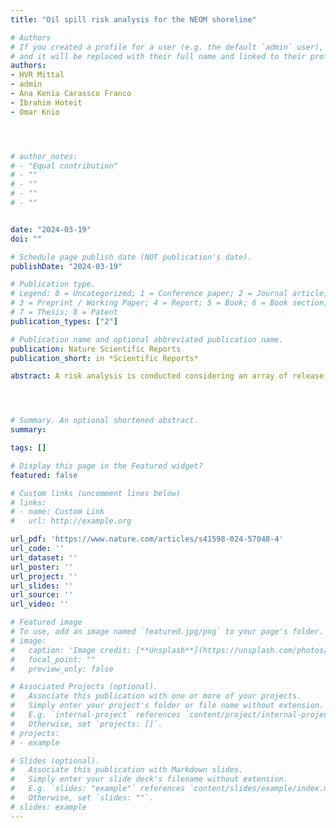 ```yaml
---
title: "Oil spill risk analysis for the NEOM shoreline"

# Authors
# If you created a profile for a user (e.g. the default `admin` user), write the username (folder name) here 
# and it will be replaced with their full name and linked to their profile.
authors:
- HVR Mittal
- admin
- Ana Kenia Carassco Franco
- Ibrahim Hoteit
- Omar Knio




# author_notes:
# - "Equal contribution"
# - ""
# - ""
# - ""
# - ""


date: "2024-03-19"
doi: ""

# Schedule page publish date (NOT publication's date).
publishDate: "2024-03-19"

# Publication type.
# Legend: 0 = Uncategorized; 1 = Conference paper; 2 = Journal article;
# 3 = Preprint / Working Paper; 4 = Report; 5 = Book; 6 = Book section;
# 7 = Thesis; 8 = Patent
publication_types: ["2"]

# Publication name and optional abbreviated publication name.
publication: Nature Scientific Reports
publication_short: in *Scientific Reports*

abstract: A risk analysis is conducted considering an array of release sources located around the NEOM shoreline. The sources are selected close to the coast and in neighboring regions of high marine traffic. The evolution of oil spills released by these sources is simulated using the MOHID model, driven by validated, high-resolution met-ocean fields of the Red Sea. For each source, simulations are conducted over a 4-week period, starting from first, tenth and twentieth days of each month, covering five consecutive years. A total of 180 simulations are thus conducted for each source location, adequately reflecting the variability of met-ocean conditions in the region. The risk associated with each source is described in terms of amount of oil beached, and by the time required for the spilled oil to reach the NEOM coast, extending from the Gulf of Aqaba in the North to Duba in the South. To further characterize the impact of individual sources, a finer analysis is performed by segmenting the NEOM shoreline, based on important coastal development and installation sites. For each subregion, source and release event considered, a histogram of the amount of volume beached is generated, also classifying individual events in terms of the corresponding arrival times. In addition, for each subregion considered, an inverse analysis is conducted to identify regions of dependence of the cumulative risk, estimated using the collection of all sources and events considered. The transport of oil around the NEOM shorelines is promoted by chaotic circulations and northwest winds in summer, and a dominant cyclonic eddy in winter. Hence, spills originating from release sources located close to the NEOM shorelines are characterized by large monthly variations in arrival times, ranging from less than a week to more than 2 weeks. Similarly, large variations in the volume fraction of beached oil, ranging from less then 50% to more than 80% are reported. The results of this study provide key information regarding the location of dominant oil spill risk sources, the severity of the potential release events, as well as the time frames within which mitigation actions may need to deployed.




# Summary. An optional shortened abstract.
summary: 

tags: []

# Display this page in the Featured widget?
featured: false

# Custom links (uncomment lines below)
# links:
# - name: Custom Link
#   url: http://example.org

url_pdf: 'https://www.nature.com/articles/s41598-024-57048-4'
url_code: ''
url_dataset: ''
url_poster: ''
url_project: ''
url_slides: ''
url_source: ''
url_video: ''

# Featured image
# To use, add an image named `featured.jpg/png` to your page's folder. 
# image:
#   caption: 'Image credit: [**Unsplash**](https://unsplash.com/photos/pLCdAaMFLTE)'
#   focal_point: ""
#   preview_only: false

# Associated Projects (optional).
#   Associate this publication with one or more of your projects.
#   Simply enter your project's folder or file name without extension.
#   E.g. `internal-project` references `content/project/internal-project/index.md`.
#   Otherwise, set `projects: []`.
# projects:
# - example

# Slides (optional).
#   Associate this publication with Markdown slides.
#   Simply enter your slide deck's filename without extension.
#   E.g. `slides: "example"` references `content/slides/example/index.md`.
#   Otherwise, set `slides: ""`.
# slides: example
---
```

<!-- 
{{% callout note %}}
Click the *Cite* button above to demo the feature to enable visitors to import publication metadata into their reference management software.
{{% /callout %}}

{{% callout note %}}
Create your slides in Markdown - click the *Slides* button to check out the example.
{{% /callout %}}

Supplementary material can be found [here](https://drive.google.com/file/d/17tGxceooVTT0JFkBsQjsh3h529U7yI1v/view?usp=sharing). -->
